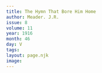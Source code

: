 ```yaml
---
title: The Hymn That Bore Him Home
author: Meader. J.R.
issue: 8
volume: 11
year: 1916
month: 46
day: V
tags:
layout: page.njk
image:
---
```



